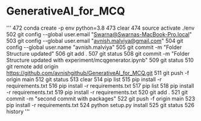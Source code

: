 # GenerativeAI_for_MCQ
''' 
  472 conda create -p env python=3.8
  473  clear
  474  source activate ./env
  502  git config --global user.email "Swarna@Swarnas-MacBook-Pro.local"
  503  git config --global user.email "avnish.malviya@gmail.com"
  504  git config --global user.name "avnish.malviya"
  505  git commit -m "Folder Structure updated"
  506  git add .
  507  git status
  508  git commit -m "Folder Structure updated with experiment/mcqgenerator.ipynb"
  509  git status
  510  git remote add origin https://github.com/avnishgithub/GenerativeAI_for_MCQ.git
  511  git push -f origin main
  512  git status
  513  clear
  514  pip list
  515  pip install -r requirements.txt
  516  pip install -r requirements.txt
  517  pip list
  518  pip install -r requirements.txt
  519  pip install -r requirements.txt
  520  git add .
  521  git commit -m "second commit with packages"
  522  git push -f origin main
  523  pip install -r requirements.txt
  524  python setup.py install
  525  git status
  526  history
  '''